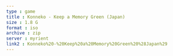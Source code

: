 ```yaml
---
type : game
title : Konneko - Keep a Memory Green (Japan)
size : 1.8 G
format : iso
archive : zip
server : myrient
link2 : Konneko%20-%20Keep%20a%20Memory%20Green%20%28Japan%29
---
```


